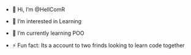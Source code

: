 - 👋 Hi, I’m @HellComR
- 👀 I’m interested in Learning
- 🌱 I’m currently learning POO


- ⚡ Fun fact: Its a account to two frinds looking to learn code together

<!---
HellComR/HellComR is a ✨ special ✨ repository because its `README.md` (this file) appears on your GitHub profile.
You can click the Preview link to take a look at your changes.
--->
